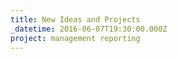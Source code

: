 ```yaml
---
title: New Ideas and Projects
_datetime: 2016-06-07T19:30:00.000Z
project: management reporting
---
```



